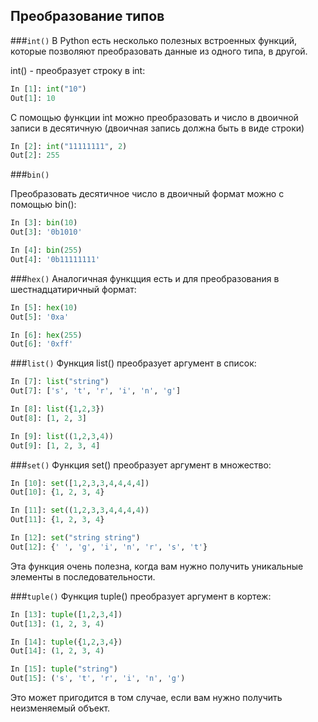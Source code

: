 ## Преобразование типов

###```int()```
В Python есть несколько полезных встроенных функций, которые позволяют преобразовать данные из одного типа, в другой.

int() - преобразует строку в int:
```python
In [1]: int("10")
Out[1]: 10
```

С помощью функции int можно преобразовать и число в двоичной записи в десятичную (двоичная запись должна быть в виде строки) 
```python
In [2]: int("11111111", 2)
Out[2]: 255
```

###```bin()```

Преобразовать десятичное число в двоичный формат можно с помощью bin():
```python
In [3]: bin(10)
Out[3]: '0b1010'

In [4]: bin(255)
Out[4]: '0b11111111'
```

###```hex()```
Аналогичная функцция есть и для преобразования в шестнадцатиричный формат:
```python
In [5]: hex(10)
Out[5]: '0xa'

In [6]: hex(255)
Out[6]: '0xff'
```


###```list()```
Функция list() преобразует аргумент в список: 
```python
In [7]: list("string")
Out[7]: ['s', 't', 'r', 'i', 'n', 'g']

In [8]: list({1,2,3})
Out[8]: [1, 2, 3]

In [9]: list((1,2,3,4))
Out[9]: [1, 2, 3, 4]
```

###```set()```
Функция set() преобразует аргумент в множество: 
```python
In [10]: set([1,2,3,3,4,4,4,4])
Out[10]: {1, 2, 3, 4}

In [11]: set((1,2,3,3,4,4,4,4))
Out[11]: {1, 2, 3, 4}

In [12]: set("string string")
Out[12]: {' ', 'g', 'i', 'n', 'r', 's', 't'}
```

Эта функция очень полезна, когда вам нужно получить уникальные элементы в последовательности.

###```tuple()```
Функция tuple() преобразует аргумент в кортеж: 
```python
In [13]: tuple([1,2,3,4])
Out[13]: (1, 2, 3, 4)

In [14]: tuple({1,2,3,4})
Out[14]: (1, 2, 3, 4)

In [15]: tuple("string")
Out[15]: ('s', 't', 'r', 'i', 'n', 'g')
```

Это может пригодится в том случае, если вам нужно получить неизменяемый объект.